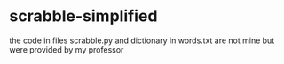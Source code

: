 # scrabble-simplified
the code in files scrabble.py and dictionary in words.txt are not mine but were provided by my professor